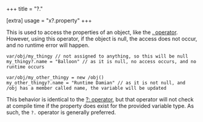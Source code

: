 +++
title = "?."

[extra]
usage = "x?.property"
+++

This is used to access the properties of an object, like the [. operator](@/language/operators/dot.md). However, using this operator, if the object is null, the access does not occur, and no runtime error will happen.

```dm
var/obj/my_thingy // not assigned to anything, so this will be null
my_thingy?.name = "Balloon" // as it is null, no access occurs, and no runtime occurs

var/obj/my_other_thingy = new /obj()
my_other_thingy?.name = "Runtime Damian" // as it is not null, and /obj has a member called name, the variable will be updated
```

This behavior is identical to the [?: operator](@/language/operators/nullsafe-colon.md), but that operator will not check at compile time if the property does exist for the provided variable type. As such, the `?.` operator is generally preferred.

